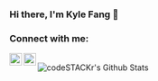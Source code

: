 ### Hi there, I'm Kyle Fang 👋

### Connect with me:

[<img align="left" alt="reily.app | Website" width="22px" src="https://cdn.jsdelivr.net/npm/simple-icons@v3/icons/gatsby.svg" />][website]
[<img align="left" alt="zhigang1992 | Twitter" width="22px" src="https://cdn.jsdelivr.net/npm/simple-icons@v3/icons/twitter.svg" />][twitter]

<br />

<img align="left" alt="codeSTACKr's Github Stats" src="https://github-readme-stats.codestackr.vercel.app/api?username=zhigang1992&show_icons=true&hide_border=true" />

[website]: https://reily.app
[twitter]: https://twitter.com/zhigang1992

